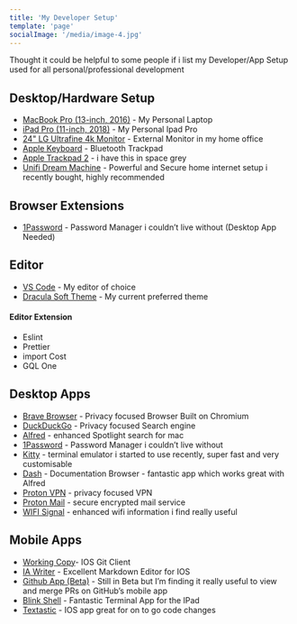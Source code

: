 ```yaml
---
title: 'My Developer Setup'
template: 'page'
socialImage: '/media/image-4.jpg'
---
```


Thought it could be helpful to some people if i list my Developer/App Setup used for all personal/professional development

## Desktop/Hardware Setup

- [MacBook Pro (13-inch, 2016)](https://www.apple.com/macbook-pro-13/) - My Personal Laptop
- [iPad Pro (11-inch, 2018)](https://www.apple.com/ipad-pro/) - My Personal Ipad Pro
- [24" LG Ultrafine 4k Monitor](https://www.apple.com/uk/shop/product/HMUA2B/A/lg-ultrafine-4k-display) - External Monitor in my home office
- [Apple Keyboard](https://www.apple.com/uk/shop/product/MRMH2B/A/magic-keyboard-with-numeric-keypad-british-english-space-grey) - Bluetooth Trackpad
- [Apple Trackpad 2](https://www.apple.com/uk/shop/product/MJ2R2Z/A/magic-trackpad-2-silver) - i have this in space grey
- [Unifi Dream Machine](https://eu.store.ui.com/products/unifi-dream-machine) - Powerful and Secure home internet setup i recently bought, highly recommended

## Browser Extensions

- [1Password](https://chrome.google.com/webstore/detail/1password-extension-deskt/aomjjhallfgjeglblehebfpbcfeobpgk) - Password Manager i couldn’t live without (Desktop App Needed)

## Editor

- [VS Code](https://code.visualstudio.com/) - My editor of choice
- [Dracula Soft Theme](https://draculatheme.com/visual-studio-code/) - My current preferred theme

#### Editor Extension

- Eslint
- Prettier
- import Cost
- GQL One

## Desktop Apps

- [Brave Browser](https://brave.com/) - Privacy focused Browser Built on Chromium
- [DuckDuckGo](https://duckduckgo.com/) - Privacy focused Search engine
- [Alfred](https://www.alfredapp.com/) - enhanced Spotlight search for mac
- [1Password](https://1password.com/) - Password Manager i couldn’t live without
- [Kitty](https://sw.kovidgoyal.net/kitty/) - terminal emulator i started to use recently, super fast and very customisable
- [Dash](https://kapeli.com/dash) - Documentation Browser - fantastic app which works great with Alfred
- [Proton VPN](https://protonvpn.com/) - privacy focused VPN
- [Proton Mail](https://protonmail.com/) - secure encrypted mail service
- [WIFI Signal](https://apps.apple.com/us/app/wifi-signal-status-monitor/id525912054?mt=12) - enhanced wifi information i find really useful

## Mobile Apps

- [Working Copy](https://workingcopyapp.com/)- IOS Git Client
- [IA Writer](https://ia.net/writer) - Excellent Markdown Editor for IOS
- [Github App (Beta)](https://github.com/mobile/) - Still in Beta but I’m finding it really useful to view and merge PRs on GitHub’s mobile app
- [Blink Shell](https://blink.sh/) - Fantastic Terminal App for the IPad
- [Textastic](https://www.textasticapp.com/) - IOS app great for on to go code changes
